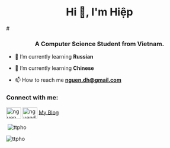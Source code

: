 <h1 align="center">Hi 👋, I'm Hiệp</h1>
# <h3 align="center">A Computer Science Student from Vietnam.</h3>

<!-- <p align="left"> <img src="https://komarev.com/ghpvc/?username=ttpho&label=Profile%20views&color=0e75b6&style=flat" alt="ttpho" /> </p>

<p align="left"> <a href="https://github.com/ryo-ma/github-profile-trophy"><img src="https://github-profile-trophy.vercel.app/?username=ttpho" alt="ttpho" /></a> </p> -->


- 🌱 I’m currently learning **Russian**
- 🌱 I’m currently learning **Chinese**

- 📫 How to reach me **nguen.dh@gmail.com**

<h3 align="left">Connect with me:</h3>
<p align="left">
<a href="https://www.instagram.com/akabelala/" target="blank"><img align="center" src="https://www.instagram.com/static/images/ico/favicon.svg/fc72dd4bfde8.svg" alt="nguen.dh" height="30" width="40" /></a>
<a href="https://www.linkedin.com/in/nguendh/" target="blank"><img align="center" src="https://cdn.jsdelivr.net/npm/simple-icons@3.0.1/icons/linkedin.svg" alt="nguendh" height="30" width="40" /></a>
<a href="https://nguendh.github.io/">My Blog</a>
</p>



<p>&nbsp;<img align="center" src="https://github-readme-stats.vercel.app/api?username=nguendh&show_icons=true&locale=en" alt="ttpho" /></p>

<p><img align="center" src="https://github-readme-streak-stats.herokuapp.com/?user=nguendh" alt="ttpho" /></p>
